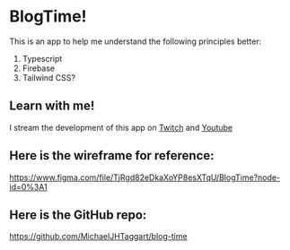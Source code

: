 # BlogTime!

This is an app to help me understand the following principles better:

1. Typescript
2. Firebase
3. Tailwind CSS?

## Learn with me! 

I stream the development of this app on [Twitch](https://www.twitch.tv/b1ueh4wk) and [Youtube](https://www.youtube.com/channel/UCBKPFvW13O_C-dgsaDpSc6w/featured)

## Here is the wireframe for reference:
https://www.figma.com/file/TjRgd82eDkaXoYP8esXTqU/BlogTime?node-id=0%3A1

## Here is the GitHub repo:
https://github.com/MichaelJHTaggart/blog-time
